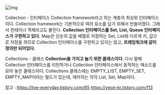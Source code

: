 ![img](https://blog.kakaocdn.net/dn/HAwYW/btqA3dYwlpO/RrLRRmuhJdceM5yo7EOQo1/img.png)

Collection - 인터페이스
Collection framework라고 하는 계층의 최상위 인터페이스이다.
Collection framework는 기본적으로 여러 요소를 담기 위해서 만들어졌다. 그래서 컨테이너 객체라고도 불린다.
**Collection 인터페이스를 Set, List, Queue 인터페이스가 구현하고 있다.**
Map은 단순히 값을 배열로 저장하는 Set, List와 다르게 키, 값으로 저장을 하므로 Collection 인터페이스를 구현하고 있지는 않고, **프레임워크에 같이 정의만 되어있다**.


Collections - 클래스
**Collection을 가지고 놀기 위한 클래스이다**.
다시 말해 Collection 인터페이스를 리턴하거나 Collection 인터페이스에서 동작하는 메소드를 모아 놓은 클래스이다. 
Collections 클래스에는 EMPTY_LIST, EMPTY_SET, EMPTY_MAP이라는 필드가 있는데, 제어자는 각각 List, Set, Map이다.


참고 : https://live-everyday.tistory.com/85
           https://yeon-kr.tistory.com/113
